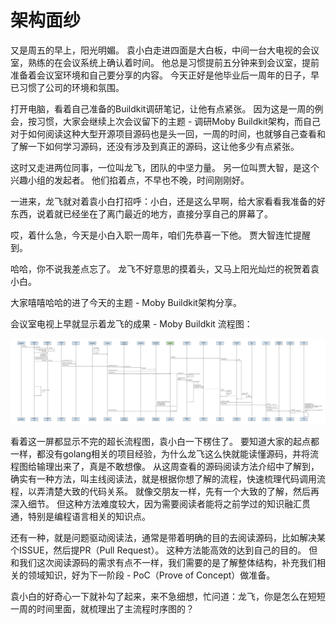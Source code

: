 # 架构面纱

又是周五的早上，阳光明媚。
袁小白走进四面是大白板，中间一台大电视的会议室，熟练的在会议系统上确认着时间。
他总是习惯提前五分钟来到会议室，提前准备着会议室环境和自己要分享的内容。
今天正好是他毕业后一周年的日子，早已习惯了公司的环境和氛围。

打开电脑，看着自己准备的Buildkit调研笔记，让他有点紧张。
因为这是一周的例会，按习惯，大家会继续上次会议留下的主题 - 调研Moby Buildkit架构，而自己对于如何阅读这种大型开源项目源码也是头一回，一周的时间，也就够自己查看和了解一下如何学习源码，还没有涉及到真正的源码，这让他多少有点紧张。

这时又走进两位同事，一位叫龙飞，团队的中坚力量。
另一位叫贾大智，是这个兴趣小组的发起者。
他们掐着点，不早也不晚，时间刚刚好。

一进来，龙飞就对着袁小白打招呼：小白，还是这么早啊，给大家看看我准备的好东西，说着就已经坐在了离门最近的地方，直接分享自己的屏幕了。

哎，着什么急，今天是小白入职一周年，咱们先恭喜一下他。
贾大智连忙提醒到。

哈哈，你不说我差点忘了。
龙飞不好意思的摸着头，又马上阳光灿烂的祝贺着袁小白。

大家嘻嘻哈哈的进了今天的主题 - Moby Buildkit架构分享。

会议室电视上早就显示着龙飞的成果 - Moby Buildkit 流程图：

![BuildctlBuild.jpg](./img/BuildctlBuild.jpg)

看着这一屏都显示不完的超长流程图，袁小白一下楞住了。
要知道大家的起点都一样，都没有golang相关的项目经验，为什么龙飞这么快就能读懂源码，并将流程图给输理出来了，真是不敢想像。
从这周查看的源码阅读方法介绍中了解到，确实有一种方法，叫主线阅读法，就是根据你想了解的流程，快速梳理代码调用流程，以弄清楚大致的代码关系。
就像交朋友一样，先有一个大致的了解，然后再深入细节。
但这种方法难度较大，因为需要阅读者能将之前学过的知识融汇贯通，特别是编程语言相关的知识点。

还有一种，就是问题驱动阅读法，通常是带着明确的目的去阅读源码，比如解决某个ISSUE，然后提PR（Pull Request）。
这种方法能高效的达到自己的目的。
但和我们这次阅读源码的需求有点不一样，我们需要的是了解整体结构，补充我们相关的领域知识，好为下一阶段 - PoC（Prove of Concept）做准备。

袁小白的好奇心一下就补勾了起来，来不急细想，忙问道：龙飞，你是怎么在短短一周的时间里面，就梳理出了主流程时序图的？

